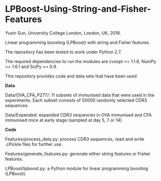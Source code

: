 # LPBoost-Using-String-and-Fisher-Features

Yuxin Sun, University College London, London, UK, 2016.

Linear programming boosting (LPBoost) with string and Fisher features.

The repository has been tested to work under Python 2.7.

The required dependencies to run the modules are cvxopt >= 1.1.8, NumPy >= 1.6.1 and SciPy >= 0.9.

This repository provides code and data sets that have been used.

**Data**

Data/OVA_CFA_P277/: 11 subsets of immunised data that were used in the experiments. Each subset consists of 50000 randomly selected CDR3 sequences.

Data/Expanded: expanded CDR3 sequences in OVA immunised and CFA immunised mice at early stage (sampled at day 5, 7 or 14).

**Code**

Features/process_data.py: process CDR3 sequences, read and write .cPickle files for further use.

Features/generate_features.py: generate either string features or Fisher features.

LPBoost/lpboost.py: a Python module for linear programming boosting (LPBoost).
